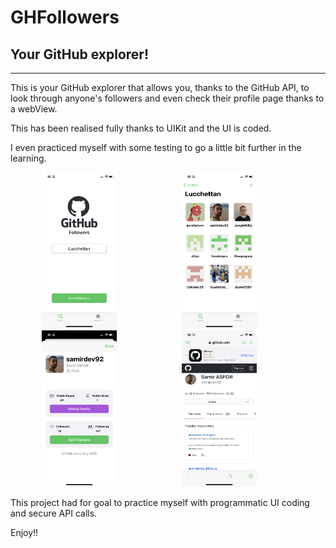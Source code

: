 # GHFollowers

## Your GitHub explorer!

---

This is your GitHub explorer that allows you, thanks to the GitHub API, to look through anyone's followers and even check their profile page thanks to a webView.

This has been realised fully thanks to UIKit and the UI is coded.

I even practiced myself with some testing to go a little bit further in the learning. 

<img src="https://github.com/lucchettan/GHFollowers/blob/master/searchVC.PNG" width="120" height="250" hspace="50"/> <img src="https://github.com/lucchettan/GHFollowers/blob/master/followersList.PNG" alt="Forest" width="120" height="250" hspace="50"/> <img src="https://github.com/lucchettan/GHFollowers/blob/master/followerView.PNG" alt="Mountains" width="120" height="250" hspace="50"/> <img src="https://github.com/lucchettan/GHFollowers/blob/master/webview.PNG" alt="Mountains" width="120" height="250" hspace="50"/>

This project had for goal to practice myself with programmatic UI coding and secure API calls.


Enjoy!! 
